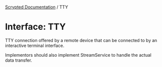 [Scrypted Documentation](../globals.md) / TTY

# Interface: TTY

TTY connection offered by a remote device that can be connected to
by an interactive terminal interface.

Implementors should also implement StreamService to handle
the actual data transfer.
